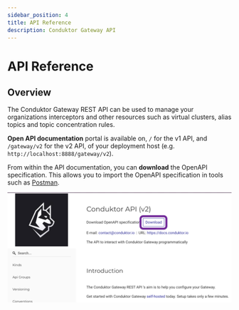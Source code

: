 ```yaml
---
sidebar_position: 4
title: API Reference
description: Conduktor Gateway API
---
```


# API Reference

## Overview

The Conduktor Gateway REST API can be used to manage your organizations interceptors and other resources such as virtual clusters, alias topics and topic concentration rules.

**Open API documentation** portal is available on, `/` for the v1 API, and `/gateway/v2` for the v2 API, of your deployment host (e.g. `http://localhost:8888/gateway/v2`).


From within the API documentation, you can **download** the OpenAPI specification. This allows you to import the OpenAPI specification in tools such as [Postman](https://www.postman.com/).

![api-specification download.png](./images/gw-api-download.png)